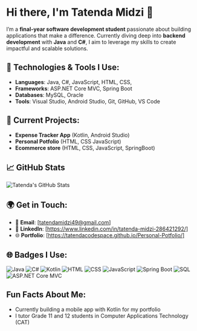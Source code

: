 # Hi there, I'm **Tatenda Midzi** 👋

I’m a **final-year software development student** passionate about building applications that make a difference. Currently diving deep into **backend development** with **Java** and **C#**, I aim to leverage my skills to create impactful and scalable solutions.

## 🔧 Technologies & Tools I Use:
- **Languages**: Java, C#, JavaScript, HTML, CSS,
- **Frameworks**: ASP.NET Core MVC, Spring Boot
- **Databases**: MySQL, Oracle
- **Tools**: Visual Studio, Android Studio, Git, GitHub, VS Code

## 🚀 Current Projects:
- **Expense Tracker App** (Kotlin, Android Studio)
- **Personal Potfolio** (HTML, CSS JavaScript)
- **Ecommerce store** (HTML, CSS, JavaScript, SpringBoot)

## 📈 GitHub Stats
![Tatenda's GitHub Stats](https://github-readme-stats.vercel.app/api?username=tatendacodespace&show_icons=true&hide_title=true&count_private=true&theme=dark)

## 🌍 Get in Touch:
- 📧 **Email**: [tatendamidzi49@gmail.com]
- 💼 **LinkedIn**: [https://www.linkedin.com/in/tatenda-midzi-286421292/]
- 🌐 **Portfolio**: [https://tatendacodespace.github.io/Personal-Potfolio/]

## 🌐 Badges I Use:
![Java](https://img.shields.io/badge/Java-ED8B00?style=flat&logo=java&logoColor=white) 
![C#](https://img.shields.io/badge/C%23-239120?style=flat&logo=csharp&logoColor=white) 
![Kotlin](https://img.shields.io/badge/Kotlin-7F52FF?style=flat&logo=kotlin&logoColor=white)
![HTML](https://img.shields.io/badge/HTML-E34F26?style=flat&logo=html5&logoColor=white)
![CSS](https://img.shields.io/badge/CSS-1572B6?style=flat&logo=css3&logoColor=white)
![JavaScript](https://img.shields.io/badge/JavaScript-F7DF1E?style=flat&logo=javascript&logoColor=black)
![Spring Boot](https://img.shields.io/badge/Spring_Boot-6DB33F?style=flat&logo=springboot&logoColor=white)
![SQL](https://img.shields.io/badge/SQL-4479A1?style=flat&logo=mysql&logoColor=white)
![ASP.NET Core MVC](https://img.shields.io/badge/ASP.NET_Core_MVC-5C2D91?style=flat&logo=dotnet&logoColor=white)



## Fun Facts About Me:
- Currently building a mobile app with Kotlin for my portfolio
- I tutor Grade 11 and 12 students in Computer Applications Technology (CAT)



